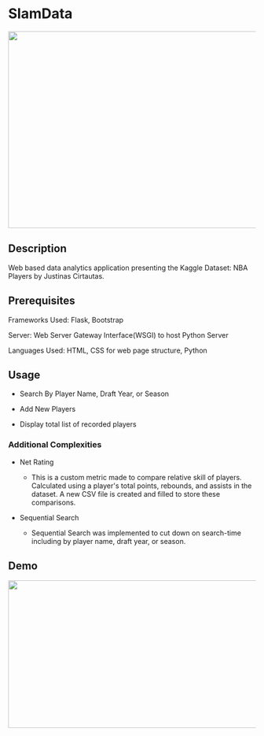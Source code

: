 # SlamData

<img src="https://seuladogeek.com.br/wp-content/uploads/2022/02/NBA-logo-download-800x450.png" width="800" height="400">

## Description

Web based data analytics application presenting the Kaggle Dataset: NBA Players by Justinas Cirtautas. 

## Prerequisites

Frameworks Used: Flask, Bootstrap

Server: Web Server Gateway Interface(WSGI) to host Python Server

Languages Used: HTML, CSS for web page structure, Python

## Usage

- Search By Player Name, Draft Year, or Season

- Add New Players

- Display total list of recorded players

### Additional Complexities

- Net Rating

    - This is a custom metric made to compare relative skill of players. Calculated using a player's total points, rebounds, and assists in the dataset. A new CSV file is created and filled to store these comparisons.

- Sequential Search

    - Sequential Search was implemented to cut down on search-time including by player name, draft year, or season.

## Demo

<img src="https://github.com/jtrieu48/SlamData/assets/77050179/1c78c021-9e1d-4ee9-b334-656d8c0bb207" width="600" height="300">
